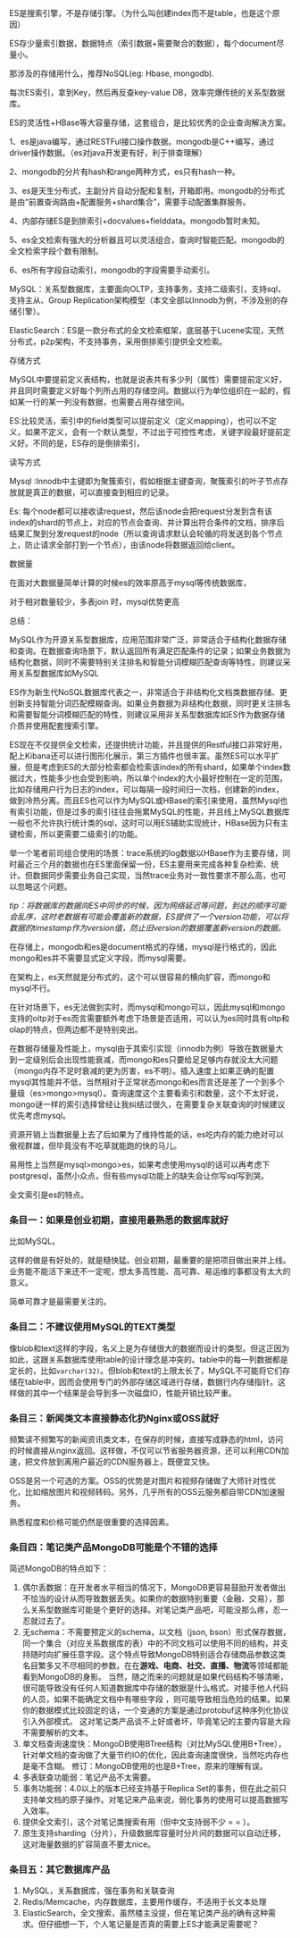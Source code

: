 ES是搜索引擎，不是存储引擎。（为什么叫创建index而不是table，也是这个原因）

ES存少量索引数据，数据特点（索引数据+需要聚合的数据），每个document尽量小。



那涉及的存储用什么，推荐NoSQL(eg: Hbase, mongodb).

每次ES索引，拿到Key，然后再反查key-value DB，效率完爆传统的关系型数据库。



ES的灵活性+HBase等大容量存储，这套组合，是比较优秀的企业查询解决方案。

1、es是java编写，通过RESTFul接口操作数据。mongodb是C++编写，通过driver操作数据。（es对java开发更有好，利于排查理解）

2、mongodb的分片有hash和range两种方式，es只有hash一种。

3、es是天生分布式，主副分片自动分配和复制，开箱即用。mongodb的分布式是由“前置查询路由+配置服务+shard集合”，需要手动配置集群服务。

4、内部存储ES是到排索引+docvalues+fielddata。mongodb暂时未知。

5、es全文检索有强大的分析器且可以灵活组合，查询时智能匹配。mongodb的全文检索字段个数有限制。

6、es所有字段自动索引，mongodb的字段需要手动索引。

MySQL：关系型数据库，主要面向OLTP，支持事务，支持二级索引，支持sql，支持主从、Group Replication架构模型（本文全部以Innodb为例，不涉及别的存储引擎）。

ElasticSearch：ES是一款分布式的全文检索框架，底层基于Lucene实现，天然分布式，p2p架构，不支持事务，采用倒排索引提供全文检索。



存储方式

MySQL中要提前定义表结构，也就是说表共有多少列（属性）需要提前定义好，并且同时需要定义好每个列所占用的存储空间。数据以行为单位组织在一起的，假如某一行的某一列没有数据，也需要占用存储空间。

ES:比较灵活，索引中的field类型可以提前定义（定义mapping），也可以不定义，如果不定义，会有一个默认类型，不过出于可控性考虑，关键字段最好提前定义好。不同的是，ES存的是倒排索引，



读写方式

Mysql :Innodb中主键即为聚簇索引，假如根据主键查询，聚簇索引的叶子节点存放就是真正的数据，可以直接查到相应的记录。

Es: 每个node都可以接收读request，然后该node会把request分发到含有该index的shard的节点上，对应的节点会查询、并计算出符合条件的文档，排序后结果汇聚到分发request的node（所以查询请求默认会轮循的将发送到各个节点上，防止请求全部打到一个节点），由该node将数据返回给client。



数据量

在面对大数据量简单计算的时候es的效率原高于mysql等传统数据库，

对于相对数量较少，多表join 时，mysql优势更高



总结：

MySQL作为开源关系型数据库，应用范围非常广泛，非常适合于结构化数据存储和查询。在数据查询场景下，默认返回所有满足匹配条件的记录；如果业务数据为结构化数据，同时不需要特别关注排名和智能分词模糊匹配查询等特性，则建议采用关系型数据库如MySQL

ES作为新生代NoSQL数据库代表之一，非常适合于非结构化文档类数据存储、更创新支持智能分词匹配模糊查询。如果业务数据为非结构化数据，同时更关注排名和需要智能分词模糊匹配的特性，则建议采用非关系型数据库如ES作为数据存储介质并使用配套搜索引擎。

ES现在不仅提供全文检索，还提供统计功能，并且提供的Restful接口非常好用，配上Kibana还可以进行图形化展示，第三方插件也很丰富。虽然ES可以水平扩展，但是考虑到ES的大部分检索都会检索该index的所有shard，如果单个index数据过大，性能多少也会受到影响，所以单个index的大小最好控制在一定的范围，比如存储用户行为日志的index，可以每隔一段时间归一次档，创建新的index，做到冷热分离。而且ES也可以作为MySQL或HBase的索引来使用，虽然Mysql也有索引功能，但是过多的索引往往会拖累MySQL的性能，并且线上MySQL数据库一般也不允许执行统计类的sql，这时可以用ES辅助实现统计，HBase因为只有主键检索，所以更需要二级索引的功能。

举一个笔者前司组合使用的场景：trace系统的log数据以HBase作为主要存储，同时最近三个月的数据也在ES里面保留一份，ES主要用来完成各种复杂检索、统计。但数据同步需要业务自己实现，当然trace业务对一致性要求不那么高，也可以忽略这个问题。

*tip：将数据库的数据向ES中同步的时候，因为网络延迟等问题，到达的顺序可能会乱序，这时老数据有可能会覆盖新的数据，ES提供了一个version功能，可以将数据的timestamp作为version值，防止旧version的数据覆盖新version的数据。*



在存储上，mongodb和es是document格式的存储，mysql是行格式的，因此mongo和es并不需要显式定义字段，而mysql需要。

在架构上，es天然就是分布式的，这个可以很容易的横向扩容，而mongo和mysql不行。

在针对场景下，es无法做到实时，而mysql和mongo可以，因此mysql和mongo支持的oltp对于es而言需要额外考虑下场景是否适用，可以认为es同时具有oltp和olap的特点，但两边都不是特别突出。

在数据存储量及性能上，mysql由于其索引实现（innodb为例）导致在数据量大到一定级别后会出现性能衰减，而mongo和es只要给足足够内存就没太大问题（mongo内存不足时衰减的更为厉害，es不明）。插入速度上如果正确的配置mysql其性能并不低，当然相对于正常状态mongo和es而言还是差了一个到多个量级（es>mongo>mysql）。查询速度这个主要看索引和数量，这个不太好说，mongo谜一样的索引选择曾经让我纠结过很久，在需要复杂关联查询的时候建议优先考虑mysql。

资源开销上当数据量上去了后如果为了维持性能的话，es吃内存的能力绝对可以傲视群雄，但毕竟没有不吃草就能跑的快的马儿。

易用性上当然是mysql>mongo>es，如果考虑使用mysql的话可以再考虑下postgresql，虽然小众点，但有些mysql功能上的缺失会让你写sql写到哭。

全文索引是es的特点。



### **条目一：如果是创业初期，直接用最熟悉的数据库就好**

比如MySQL。

这样的做是有好处的，就是糙快猛。创业初期，最重要的是把项目做出来并上线。业务能不能活下来还不一定呢，想太多高性能、高可靠、易运维的事都没有太大的意义。

简单可靠才是最需要关注的。



### **条目二：不建议使用MySQL的TEXT类型**

像blob和text这样的字段，名义上是为存储很大的数据而设计的类型。但这正因为如此，这跟关系数据库使用table的设计理念是冲突的。table中的每一列数据都是定长的，比如`varchar(32)`。但blob和text的上限太长了，MySQL不可能将它们存储在table中，因而会使用专门的外部存储区域进行存储，数据行内存储指针。这样做的其中一个结果是会导到多一次磁盘IO，性能开销比较严重。



### **条目三：新闻类文本直接静态化扔Nginx或OSS就好**

频繁读不频繁写的新闻资讯类文本，在保存的时候，直接写成静态的html，访问的时候直接从nginx返回。这样做，不仅可以节省服务器资源，还可以利用CDN加速，把文件放到离用户最近的CDN服务器上，既便宜又快。

OSS是另一个可选的方案。OSS的优势是对图片和视频存储做了大师针对性优化，比如缩放图片和视频转码。另外，几乎所有的OSS云服务都自带CDN加速服务。

熟悉程度和价格可能仍然是很重要的选择因素。



### **条目四：笔记类产品MongoDB可能是个不错的选择**

简述MongoDB的特点如下：

1. 偶尔丢数据：在开发者水平相当的情况下，MongoDB更容易鼓励开发者做出不恰当的设计从而导致数据丢失。如果你的数据特别重要（金融、交易），那么关系型数据库可能是个更好的选择。对笔记类产品吧，可能没那么疼，忍一忍就过去了。
1. 无schema：不需要预定义的schema，以文档（json, bson）形式保存数据，同一个集合（对应关系数据库的表）中的不同文档可以使用不同的结构，并支持随时向扩展任意字段。这个特点导致MongoDB特别适合存储商品参数这类名目繁多又不尽相同的参数。在在**游戏、电商、社交、直播、物流**等领域都能看到MongoDB的身影。
   当然，随之而来的问题就是如果代码结构不够清晰，很可能导致没有任何人知道数据库中存储的数据是什么格式。对接手他人代码的人员，如果不能确定文档中有哪些字段 ，则可能导致相当危险的结果。如果你的数据模式比较固定的话，一个变通的方案是通过protobuf这种序列化协议引入外部模式。
   这对笔记类产品谈不上好或者坏，毕竟笔记的主要内容是大段不需要解析的文本。
1. 单文档查询速度快：MongoDB使用BTree结构（对比MySQL使用B+Tree），针对单文档的查询做了大量节约IO的优化，因此查询速度很快，当然吃内存也是毫不含糊。 修订：MongoDB使用的也是B+Tree，原来的理解有误。
1. 多表联查功能弱：笔记产品不太需要。
1. 事务功能弱：4.0以上的版本已经支持基于Replica Set的事务，但在此之前只支持单文档的原子操作。对笔记来产品来说，弱化事务的使用可以提高数据写入效率。
1. 提供全文索引，这个对笔记类搜索有用（但中文支持弱不少 = = ）。
1. 原生支持sharding（分片），升级数据库容量时分片间的数据可以自动迁移，这对海量数据的扩容简直不要太nice。



### **条目五：其它数据库产品**

1. MySQL，关系数据库，强在事务和关联查询
1. Redis/Memcache，内存数据库，主要用作缓存，不适用于长文本处理
1. ElasticSearch，全文搜索，虽然楼主没提，但在笔记类产品的确有这种需求。但仔细想一下，个人笔记量是否真的需要上ES才能满足需要呢？
